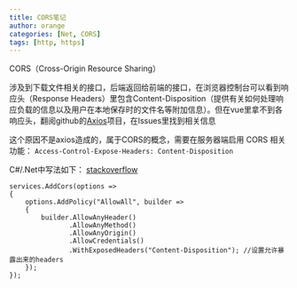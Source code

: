 ```yaml
---
title: CORS笔记
author: orange
categories: [Net, CORS]
tags: [http, https]
---
```



CORS（Cross-Origin Resource Sharing）

涉及到下载文件相关的接口，后端返回给前端的接口，在浏览器控制台可以看到响应头（Response Headers）里包含Content-Disposition（提供有关如何处理响应负载的信息以及用户在本地保存时的文件名等附加信息）。但在vue里拿不到各响应头，翻阅github的[Axios](https://github.com/axios/axios/issues/895#issuecomment-301002682)项目，在Issues里找到相关信息

这个原因不是axios造成的，属于CORS的概念，需要在服务器端启用 CORS 相关功能：
`Access-Control-Expose-Headers: Content-Disposition`

C#/.Net中写法如下：
[stackoverflow](https://stackoverflow.com/questions/52333446/core-2-1-refuses-to-respond-with-access-control-expose-headers)
```
services.AddCors(options =>
{
    options.AddPolicy("AllowAll", builder =>
    {
        builder.AllowAnyHeader()
               .AllowAnyMethod()
               .AllowAnyOrigin()
               .AllowCredentials()
               .WithExposedHeaders("Content-Disposition"); //设置允许暴露出来的headers
    });
});
```